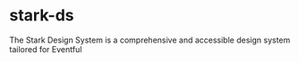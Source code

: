 # stark-ds
The Stark Design System is a comprehensive and accessible design system tailored for Eventful
